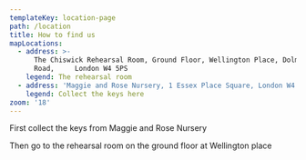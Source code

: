 ```yaml
---
templateKey: location-page
path: /location
title: How to find us
mapLocations:
  - address: >-
      The Chiswick Rehearsal Room, Ground Floor, Wellington Place, Dolman
      Road,     London W4 5PS
    legend: The rehearsal room
  - address: 'Maggie and Rose Nursery, 1 Essex Place Square, London W4 5UJ'
    legend: Collect the keys here
zoom: '18'
---
```

First collect the keys from Maggie and Rose Nursery

Then go to the rehearsal room on the ground floor at Wellington place
